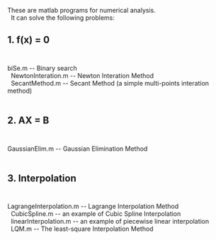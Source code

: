  These are matlab programs for numerical analysis. <br> 
It can solve the following problems: <br>

## 1. f(x) = 0 <br> 
 biSe.m -- Binary search <br> 
NewtonInteration.m  -- Newton Interation Method <br> 
SecantMethod.m   -- Secant Method (a simple multi-points interation method) <br> 

## 2. AX = B<br> 
 GaussianElim.m   -- Gaussian Elimination Method <br> 

## 3. Interpolation<br> 
 LagrangeInterpolation.m   -- Lagrange Interpolation Method <br> 
CubicSpline.m    -- an example of Cubic Spline Interpolation <br> 
linearInterpolation.m   -- an example of piecewise linear interpolation <br> 
LQM.m   -- The least-square Interpolation Method <br> 

